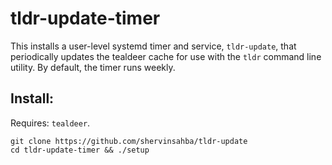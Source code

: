 # tldr-update-timer

This installs a user-level systemd timer and service, `tldr-update`, that periodically updates the tealdeer cache for use with the `tldr` command line utility. By default, the timer runs weekly.

## Install:
Requires: `tealdeer`.
```
git clone https://github.com/shervinsahba/tldr-update
cd tldr-update-timer && ./setup
```
